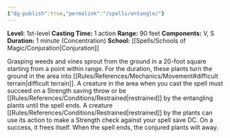 ```yaml
---
{"dg-publish":true,"permalink":"/spells/entangle/"}
---
```


**Level:** 1st-level
**Casting Time:** 1 action
**Range:** 90 feet
**Components:** V, S
**Duration:** 1 minute (Concentration)
**School:** [[Spells/Schools of Magic/Conjuration\|Conjuration]]

Grasping weeds and vines sprout from the ground in a 20-foot square starting from a point within range. For the duration, these plants turn the ground in the area into [[Rules/References/Mechanics/Movement#difficult terrain\|difficult terrain]].
A creature in the area when you cast the spell must succeed on a Strength saving throw or be [[Rules/References/Conditions/Restrained\|restrained]] by the entangling plants until the spell ends. A creature [[Rules/References/Conditions/Restrained\|restrained]] by the plants can use its action to make a Strength check against your spell save DC. On a success, it frees itself.
When the spell ends, the conjured plants wilt away.